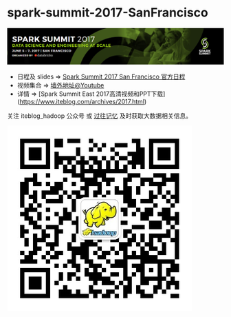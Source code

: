 # spark-summit-2017-SanFrancisco

![spark_summit 2017 San Francisco](resources/spark-summit-2017-SanFrancisco.png)
- 日程及 slides => [Spark Summit 2017 San Francisco 官方日程](https://spark-summit.org/2017/schedule/)
- 视频集合 => [墙外地址@Youtube](https://www.youtube.com/channel/UC3q8O3Bh2Le8Rj1-Q-_UUbA/playlists)
- 详情 => [Spark Summit East 2017高清视频和PPT下载] (https://www.iteblog.com/archives/2017.html)

关注 iteblog_hadoop 公众号 或 [过往记忆](https://www.iteblog.com) 及时获取大数据相关信息。

![spark_summit 2017 San Francisco](resources/iteblog_hadoop.jpg)
